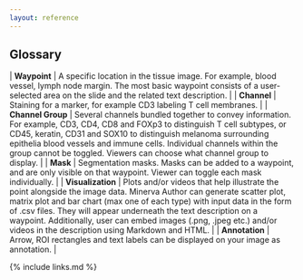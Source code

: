 ```yaml
---
layout: reference
---
```


## Glossary

| **Waypoint** | A specific location in the tissue image. For example, blood vessel, lymph node margin. The most basic waypoint consists of a user-selected area on the slide and the related text description. |
| **Channel** | Staining for a marker, for example CD3 labeling T cell membranes. |
| **Channel Group** | Several channels bundled together to convey information. For example, CD3, CD4, CD8 and FOXp3 to distinguish T cell subtypes, or CD45, keratin, CD31 and SOX10 to distinguish melanoma surrounding epithelia blood vessels and immune cells. Individual channels within the group cannot be toggled. Viewers can choose what channel group to display. |
| **Mask** | Segmentation masks. Masks can be added to a waypoint, and are only visible on that waypoint. Viewer can toggle each mask individually. |
| **Visualization** | Plots and/or videos that help illustrate the point alongside the image data. Minerva Author can generate scatter plot, matrix plot and bar chart (max one of each type) with input data in the form of .csv files. They will appear underneath the text description on a waypoint. Additionally, user can embed images (.png, .jpeg etc.) and/or videos in the description using Markdown and HTML. |
| **Annotation** | Arrow, ROI rectangles and text labels can be displayed on your image as annotation. |


{% include links.md %}
